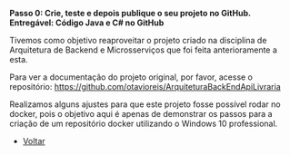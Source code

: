 **Passo 0: Crie, teste e depois publique o seu projeto no GitHub.** <br/>
**Entregável: Código Java e C# no GitHub**

Tivemos como objetivo reaproveitar o projeto criado na disciplina de Arquitetura de Backend e Microsserviços que foi feita anterioramente a esta. 

Para ver a documentação do projeto original, por favor, acesse o repositório:
https://github.com/otavioreis/ArquiteturaBackEndApiLivraria

Realizamos alguns ajustes para que este projeto fosse possível rodar no docker, pois o objetivo aqui é apenas de demonstrar os passos para a criação de um repositório docker utilizando o Windows 10 professional.

* [Voltar](https://github.com/otavioreis/ArquiteturaNuvemMicrosservicoNoDocker)
